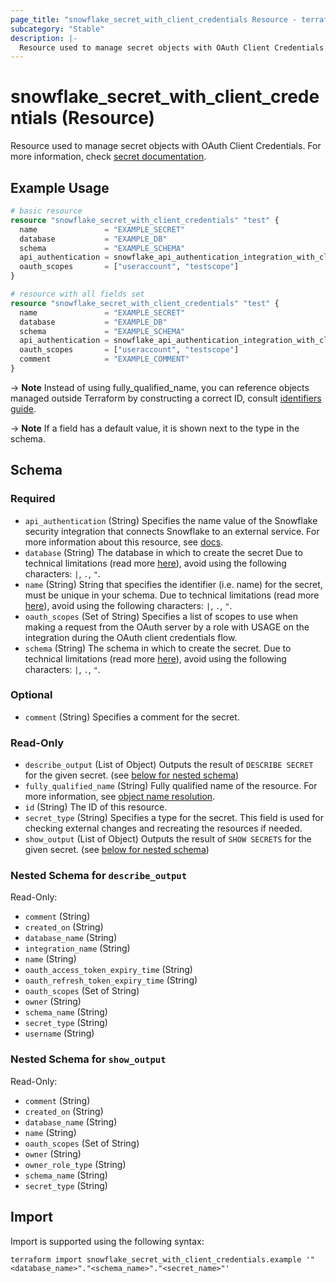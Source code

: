 ```yaml
---
page_title: "snowflake_secret_with_client_credentials Resource - terraform-provider-snowflake"
subcategory: "Stable"
description: |-
  Resource used to manage secret objects with OAuth Client Credentials. For more information, check secret documentation https://docs.snowflake.com/en/sql-reference/sql/create-secret.
---
```


# snowflake_secret_with_client_credentials (Resource)

Resource used to manage secret objects with OAuth Client Credentials. For more information, check [secret documentation](https://docs.snowflake.com/en/sql-reference/sql/create-secret).

## Example Usage

```terraform
# basic resource
resource "snowflake_secret_with_client_credentials" "test" {
  name               = "EXAMPLE_SECRET"
  database           = "EXAMPLE_DB"
  schema             = "EXAMPLE_SCHEMA"
  api_authentication = snowflake_api_authentication_integration_with_client_credentials.example.fully_qualified_name
  oauth_scopes       = ["useraccount", "testscope"]
}

# resource with all fields set
resource "snowflake_secret_with_client_credentials" "test" {
  name               = "EXAMPLE_SECRET"
  database           = "EXAMPLE_DB"
  schema             = "EXAMPLE_SCHEMA"
  api_authentication = snowflake_api_authentication_integration_with_client_credentials.example.fully_qualified_name
  oauth_scopes       = ["useraccount", "testscope"]
  comment            = "EXAMPLE_COMMENT"
}
```
-> **Note** Instead of using fully_qualified_name, you can reference objects managed outside Terraform by constructing a correct ID, consult [identifiers guide](../guides/identifiers_rework_design_decisions#new-computed-fully-qualified-name-field-in-resources).
<!-- TODO(SNOW-1634854): include an example showing both methods-->

-> **Note** If a field has a default value, it is shown next to the type in the schema.

<!-- schema generated by tfplugindocs -->
## Schema

### Required

- `api_authentication` (String) Specifies the name value of the Snowflake security integration that connects Snowflake to an external service. For more information about this resource, see [docs](./api_authentication_integration_with_client_credentials).
- `database` (String) The database in which to create the secret Due to technical limitations (read more [here](../guides/identifiers_rework_design_decisions#known-limitations-and-identifier-recommendations)), avoid using the following characters: `|`, `.`, `"`.
- `name` (String) String that specifies the identifier (i.e. name) for the secret, must be unique in your schema. Due to technical limitations (read more [here](../guides/identifiers_rework_design_decisions#known-limitations-and-identifier-recommendations)), avoid using the following characters: `|`, `.`, `"`.
- `oauth_scopes` (Set of String) Specifies a list of scopes to use when making a request from the OAuth server by a role with USAGE on the integration during the OAuth client credentials flow.
- `schema` (String) The schema in which to create the secret. Due to technical limitations (read more [here](../guides/identifiers_rework_design_decisions#known-limitations-and-identifier-recommendations)), avoid using the following characters: `|`, `.`, `"`.

### Optional

- `comment` (String) Specifies a comment for the secret.

### Read-Only

- `describe_output` (List of Object) Outputs the result of `DESCRIBE SECRET` for the given secret. (see [below for nested schema](#nestedatt--describe_output))
- `fully_qualified_name` (String) Fully qualified name of the resource. For more information, see [object name resolution](https://docs.snowflake.com/en/sql-reference/name-resolution).
- `id` (String) The ID of this resource.
- `secret_type` (String) Specifies a type for the secret. This field is used for checking external changes and recreating the resources if needed.
- `show_output` (List of Object) Outputs the result of `SHOW SECRETS` for the given secret. (see [below for nested schema](#nestedatt--show_output))

<a id="nestedatt--describe_output"></a>
### Nested Schema for `describe_output`

Read-Only:

- `comment` (String)
- `created_on` (String)
- `database_name` (String)
- `integration_name` (String)
- `name` (String)
- `oauth_access_token_expiry_time` (String)
- `oauth_refresh_token_expiry_time` (String)
- `oauth_scopes` (Set of String)
- `owner` (String)
- `schema_name` (String)
- `secret_type` (String)
- `username` (String)


<a id="nestedatt--show_output"></a>
### Nested Schema for `show_output`

Read-Only:

- `comment` (String)
- `created_on` (String)
- `database_name` (String)
- `name` (String)
- `oauth_scopes` (Set of String)
- `owner` (String)
- `owner_role_type` (String)
- `schema_name` (String)
- `secret_type` (String)

## Import

Import is supported using the following syntax:

```shell
terraform import snowflake_secret_with_client_credentials.example '"<database_name>"."<schema_name>"."<secret_name>"'
```
